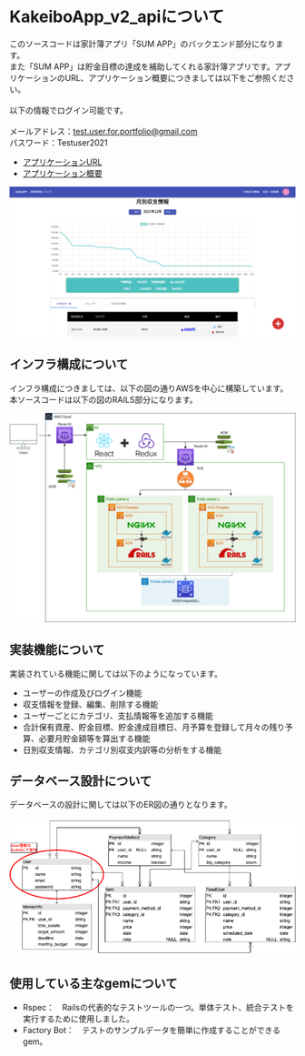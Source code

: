 # KakeiboApp_v2_apiについて
このソースコードは家計簿アプリ「SUM APP」のバックエンド部分になります。
<br>
また「SUM APP」は貯金目標の達成を補助してくれる家計簿アプリです。アプリケーションのURL、アプリケーション概要につきましては以下をご参照ください。
<br><br>
以下の情報でログイン可能です。<br><br>
メールアドレス：test.user.for.portfolio@gmail.com<br>
パスワード：Testuser2021
<br>
- [アプリケーションURL](https://www.kakeibo-app.com/)
- [アプリケーション概要](https://www.kakeibo-app.com/tech_info)
<img width="1000" alt="infra" src="./public/top_image.png">

## インフラ構成について
インフラ構成につきましては、以下の図の通りAWSを中心に構築しています。
<br>
本ソースコードは以下の図のRAILS部分になります。

<img width="800" alt="infra" src="./public/infra.png">

## 実装機能について
実装されている機能に関しては以下のようになっています。
- ユーザーの作成及びログイン機能
- 収支情報を登録、編集、削除する機能
- ユーザーごとにカテゴリ、支払情報等を追加する機能
- 合計保有資産、貯金目標、貯金達成目標日、月予算を登録して月々の残り予算、必要月貯金額等を算出する機能
- 日別収支情報、カテゴリ別収支内訳等の分析をする機能

## データベース設計について
データベースの設計に関しては以下のER図の通りとなります。

<img width="800" alt="ER" src="./public/ER.png">

## 使用している主なgemについて
- Rspec：　Railsの代表的なテストツールの一つ。単体テスト、統合テストを実行するために使用しました。
- Factory Bot：　テストのサンプルデータを簡単に作成することができるgem。